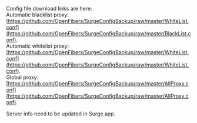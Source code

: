 Config file download links are here:  
Automatic blacklist proxy:  
[https://github.com/OpenFibers/SurgeConfigBackup/raw/master/WhiteList.conf](https://github.com/OpenFibers/SurgeConfigBackup/raw/master/BlackList.conf).  
Automatic whitelist proxy:  
[https://github.com/OpenFibers/SurgeConfigBackup/raw/master/WhiteList.conf](https://github.com/OpenFibers/SurgeConfigBackup/raw/master/WhiteList.conf).  
Global proxy:  
[https://github.com/OpenFibers/SurgeConfigBackup/raw/master/AllProxy.conf](https://github.com/OpenFibers/SurgeConfigBackup/raw/master/AllProxy.conf).  

Server info need to be updated in Surge app.  